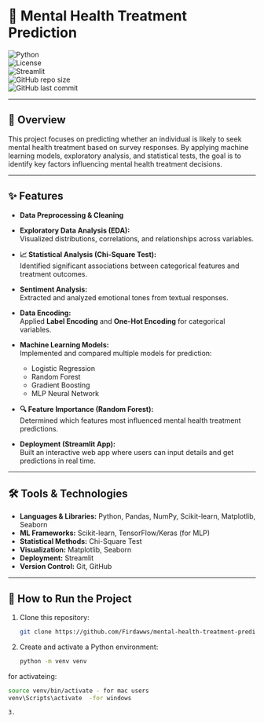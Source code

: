 # 🧠 Mental Health Treatment Prediction  

![Python](https://img.shields.io/badge/Python-3.9-blue.svg)  
![License](https://img.shields.io/badge/License-MIT-green.svg)  
![Streamlit](https://img.shields.io/badge/Streamlit-App-red?logo=streamlit)  
![GitHub repo size](https://img.shields.io/github/repo-size/Firdawws/mental-health-treatment-prediction)  
![GitHub last commit](https://img.shields.io/github/last-commit/Firdawws/mental-health-treatment-prediction)  

---

## 📌 **Overview**  
This project focuses on predicting whether an individual is likely to seek mental health treatment based on survey responses. By applying machine learning models, exploratory analysis, and statistical tests, the goal is to identify key factors influencing mental health treatment decisions.  

---

## ✨ **Features**  
- **Data Preprocessing & Cleaning**

- **Exploratory Data Analysis (EDA):**  
  Visualized distributions, correlations, and relationships across variables.  

- **📈 Statistical Analysis (Chi-Square Test):**  
  Identified significant associations between categorical features and treatment outcomes.  

- **Sentiment Analysis:**  
  Extracted and analyzed emotional tones from textual responses.  

- **Data Encoding:**  
  Applied **Label Encoding** and **One-Hot Encoding** for categorical variables.  

- **Machine Learning Models:**  
  Implemented and compared multiple models for prediction:  
  - Logistic Regression  
  - Random Forest  
  - Gradient Boosting  
  - MLP Neural Network  

- **🔍 Feature Importance (Random Forest):**  
  Determined which features most influenced mental health treatment predictions.  


- **Deployment (Streamlit App):**  
  Built an interactive web app where users can input details and get predictions in real time.  

---

## 🛠️ **Tools & Technologies**  

- **Languages & Libraries:** Python, Pandas, NumPy, Scikit-learn, Matplotlib, Seaborn  
- **ML Frameworks:** Scikit-learn, TensorFlow/Keras (for MLP)  
- **Statistical Methods:** Chi-Square Test  
- **Visualization:** Matplotlib, Seaborn  
- **Deployment:** Streamlit  
- **Version Control:** Git, GitHub  

---


## 🚀 **How to Run the Project**  

1. Clone this repository:  
   ```bash
   git clone https://github.com/Firdawws/mental-health-treatment-prediction.git

2. Create and activate a Python environment:
      ```bash
   python -m venv venv

  for activateing:
  ```bash
source venv/bin/activate - for mac users
venv\Scripts\activate  -for windows

3. 



